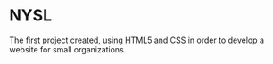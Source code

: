 # NYSL
The first project created, using HTML5 and CSS in order to develop a website for small organizations.
